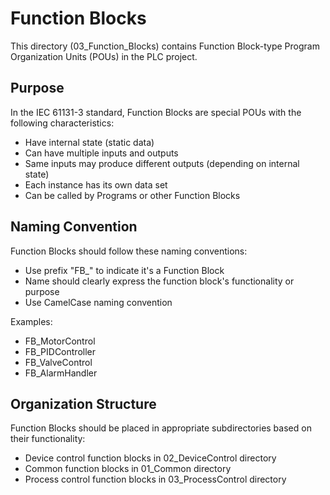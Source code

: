 # Function Blocks

This directory (03_Function_Blocks) contains Function Block-type Program Organization Units (POUs) in the PLC project.

## Purpose

In the IEC 61131-3 standard, Function Blocks are special POUs with the following characteristics:
- Have internal state (static data)
- Can have multiple inputs and outputs
- Same inputs may produce different outputs (depending on internal state)
- Each instance has its own data set
- Can be called by Programs or other Function Blocks

## Naming Convention

Function Blocks should follow these naming conventions:
- Use prefix "FB_" to indicate it's a Function Block
- Name should clearly express the function block's functionality or purpose
- Use CamelCase naming convention

Examples:
- FB_MotorControl
- FB_PIDController
- FB_ValveControl
- FB_AlarmHandler

## Organization Structure

Function Blocks should be placed in appropriate subdirectories based on their functionality:
- Device control function blocks in 02_DeviceControl directory
- Common function blocks in 01_Common directory
- Process control function blocks in 03_ProcessControl directory